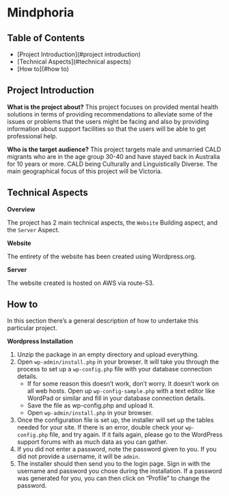# Mindphoria

## Table of Contents

- [Project Introduction](#project introduction)
- [Technical Aspects](#technical aspects)
- [How to](#how to)

## Project Introduction

**What is the project about?**
This project focuses on provided mental health solutions in terms of providing recommendations to alleviate some of the issues or problems that the users might be facing and also by providing information about support facilities so that the users will be able to get professional help.

**Who is the target audience?**
This project targets male and unmarried CALD migrants who are in the age group 30-40 and have stayed back in Australia for 10 years or more. CALD being Culturally and Linguistically Diverse. The main geographical focus of this project will be Victoria.


## Technical Aspects 

**Overview**

The project has 2 main technical aspects, the `Website` Building aspect, and the `Server` Aspect.

**Website**

The entirety of the website has been created using Wordpress.org.

**Server**

The website created is hosted on AWS via route-53.

## How to

In this section there’s a general description of how to undertake this particular project.

**Wordpress Installation**

1. Unzip the package in an empty directory and upload everything.
2. Open `wp-admin/install.php` in your browser. It will take you through the process to set up a `wp-config.php` file with your database connection details.
    * If for some reason this doesn’t work, don’t worry. It doesn’t work on all web hosts. Open up `wp-config-sample.php` with a text editor like WordPad or similar and fill in your database connection details.
    * Save the file as wp-config.php and upload it.
    * Open `wp-admin/install.php` in your browser.
3. Once the configuration file is set up, the installer will set up the tables needed for your site. If there is an error, double check your `wp-config.php` file, and try again. If it fails again, please go to the WordPress support forums with as much data as you can gather.
4. If you did not enter a password, note the password given to you. If you did not provide a username, it will be `admin`.
5. The installer should then send you to the login page. Sign in with the username and password you chose during the installation. If a password was generated for you, you can then click on “Profile” to change the password.
